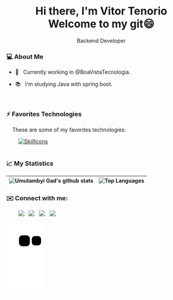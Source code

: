<body>
  
<h1 align='center'>
  Hi there, I'm Vitor Tenorio
  <br>
  Welcome to my git😄
</h1>
  
  <p align='center' font-weight:'bold'> Backend Developer </p>
  
  <h3> 💻 About Me </h3>
  
- 👀 &nbsp; Currently working in @BoaVistaTecnologia.
- 📚 &nbsp; I'm studying Java with spring boot.
  
  <br>
  
<h3>⚡ Favorites Technologies </h3>
  
&nbsp; &nbsp; These are some of my favorites technologies:

&nbsp; &nbsp; &nbsp; &nbsp; [![SkillIcons](https://skillicons.dev/icons?i=js,ts,java,html,css,nodejs,react,postgres)](https://skillicons.dev)<br/>
  <br>


<h3>📈  My Statistics </h3>


| ![Umutambyi Gad's github stats](https://github-readme-stats.vercel.app/api?username=VitorTenor&show_icons=true&hide_border=true&count_private=true&theme=jolly)  | ![Top Languages](https://github-readme-stats.vercel.app/api/top-langs/?username=VitorTenor&langs_count=10&count_private=true&hide_border=true&theme=jolly&layout=compact)   |
| ------------------- | ------------------- |

 
<h3>✉️  Connect with me: </h3>

<div> 
   &nbsp;  &nbsp;  &nbsp; 
   &nbsp; <a href="https://www.linkedin.com/in/vitortelima/" target="_blank"><img src="https://img.shields.io/badge/-LinkedIn-%230077B5?style=for-the-badge&logo=linkedin&logoColor=white" target="_blank"></a> 
   &nbsp; <a href="https://api.whatsapp.com/send/?phone=%2B5511944730316&text&app_absent=0" target="_blank"><img src="https://img.shields.io/badge/WhatsApp-25D366?style=for-the-badge&logo=whatsapp&logoColor=white" target="_blank"></a>
   &nbsp; <a href="https://instagram.com/vitortenorio_" target="_blank"><img src="https://img.shields.io/badge/-Instagram-%23E4405F?style=for-the-badge&logo=instagram&logoColor=white" target="_blank"></a>
   &nbsp; <a href = "mailto:vitortenorio.dev@gmail.com"><img src="https://img.shields.io/badge/-Gmail-%23333?style=for-the-badge&logo=gmail&logoColor=white" target="_blank"></a>
  
 
  ![Snake animation](https://github.com/rafaballerini/rafaballerini/blob/output/github-contribution-grid-snake.svg)
 
</div>

</body>
